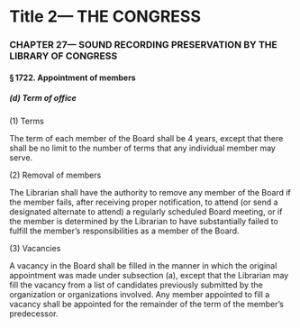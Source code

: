 
# Title 2— THE CONGRESS
### CHAPTER 27— SOUND RECORDING PRESERVATION BY THE LIBRARY OF CONGRESS
#### § 1722. Appointment of members
##### (d) Term of office

(1) Terms

The term of each member of the Board shall be 4 years, except that there shall be no limit to the number of terms that any individual member may serve.

(2) Removal of members

The Librarian shall have the authority to remove any member of the Board if the member fails, after receiving proper notification, to attend (or send a designated alternate to attend) a regularly scheduled Board meeting, or if the member is determined by the Librarian to have substantially failed to fulfill the member’s responsibilities as a member of the Board.

(3) Vacancies

A vacancy in the Board shall be filled in the manner in which the original appointment was made under subsection (a), except that the Librarian may fill the vacancy from a list of candidates previously submitted by the organization or organizations involved. Any member appointed to fill a vacancy shall be appointed for the remainder of the term of the member’s predecessor.
